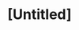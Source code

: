---
pid: LLE15
title: "[Untitled]"
location_transcription: 
zipcode: 
outside_phl: 
neighborhood: 
age: 
age_range: 
instagram: 
image_file_name: LLE_15.jpg
proposal_transcription: A pen to stand for the fight against corrupt legislation
topic: Politics
topic_summary: '0'
type: Other No Form
keywords_other: corrupt legislation, pen
credit: 
image_labels: 
twitter: 
facebook: 
permalink: "/monuments/lle15/"
layout: item-page
---